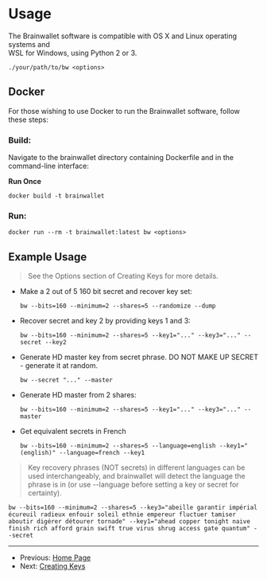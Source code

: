 # Usage

The Brainwallet software is compatible with OS X and Linux operating systems and \
WSL for Windows, using Python 2 or 3.

`./your/path/to/bw <options>`

## Docker

For those wishing to use Docker to run the Brainwallet software, follow these steps:

### Build:

Navigate to the brainwallet directory containing Dockerfile and in the command-line interface:

**Run Once**
```
docker build -t brainwallet
```

### Run:

```
docker run --rm -t brainwallet:latest bw <options>
```

## Example Usage

> See the Options section of Creating Keys for more details.

+ Make a 2 out of 5 160 bit secret and recover key set:

  `bw --bits=160 --minimum=2 --shares=5 --randomize --dump`

+ Recover secret and key 2 by providing keys 1 and 3:

  `bw --bits=160 --minimum=2 --shares=5 --key1="..." --key3="..." --secret --key2`

+ Generate HD master key from secret phrase.  DO NOT MAKE UP SECRET - generate it at random.

  `bw --secret "..." --master`

+ Generate HD master from 2 shares:

  `bw --bits=160 --minimum=2 --shares=5 --key1="..." --key3="..." --master`
  
+ Get equivalent secrets in French

  `bw --bits=160 --minimum=2 --shares=5 --language=english --key1="(english)" --language=french --key1`
  
> Key recovery phrases (NOT secrets) in different languages can be used interchangeably, and brainwallet will detect the language the phrase is in (or use --language before setting a key or secret for certainty).

  ```bw --bits=160 --minimum=2 --shares=5 --key3="abeille garantir impérial écureuil radieux enfouir soleil ethnie empereur fluctuer tamiser aboutir digérer détourer tornade" --key1="ahead copper tonight naive finish rich afford grain swift true virus shrug access gate quantum" --secret```

---

+ Previous: [Home Page](README.md "Home Page")
+ Next: [Creating Keys](createOverview.md "Creating Keys")
